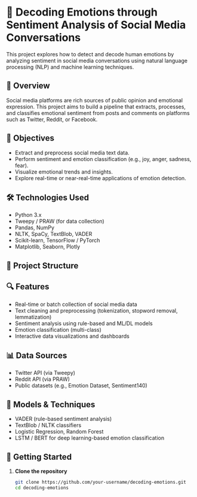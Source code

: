 # 💬 Decoding Emotions through Sentiment Analysis of Social Media Conversations

This project explores how to detect and decode human emotions by analyzing sentiment in social media conversations using natural language processing (NLP) and machine learning techniques.

## 🧠 Overview

Social media platforms are rich sources of public opinion and emotional expression. This project aims to build a pipeline that extracts, processes, and classifies emotional sentiment from posts and comments on platforms such as Twitter, Reddit, or Facebook.

## 📌 Objectives

- Extract and preprocess social media text data.
- Perform sentiment and emotion classification (e.g., joy, anger, sadness, fear).
- Visualize emotional trends and insights.
- Explore real-time or near-real-time applications of emotion detection.

## 🛠 Technologies Used

- Python 3.x
- Tweepy / PRAW (for data collection)
- Pandas, NumPy
- NLTK, SpaCy, TextBlob, VADER
- Scikit-learn, TensorFlow / PyTorch
- Matplotlib, Seaborn, Plotly

## 📁 Project Structure






## 🔍 Features

- Real-time or batch collection of social media data
- Text cleaning and preprocessing (tokenization, stopword removal, lemmatization)
- Sentiment analysis using rule-based and ML/DL models
- Emotion classification (multi-class)
- Interactive data visualizations and dashboards

## 📊 Data Sources

- Twitter API (via Tweepy)
- Reddit API (via PRAW)
- Public datasets (e.g., Emotion Dataset, Sentiment140)

## 🤖 Models & Techniques

- VADER (rule-based sentiment analysis)
- TextBlob / NLTK classifiers
- Logistic Regression, Random Forest
- LSTM / BERT for deep learning-based emotion classification

## 🚀 Getting Started

1. **Clone the repository**
   ```bash
   git clone https://github.com/your-username/decoding-emotions.git
   cd decoding-emotions

